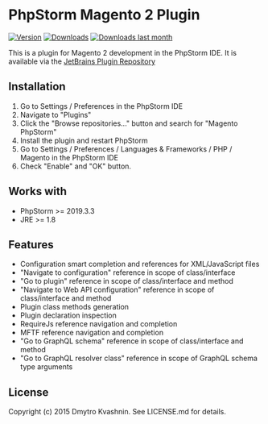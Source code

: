 # PhpStorm Magento 2 Plugin

[![Version](http://phpstorm.espend.de/badge/8024/version)](https://plugins.jetbrains.com/plugin/8024)
[![Downloads](http://phpstorm.espend.de/badge/8024/downloads)](https://plugins.jetbrains.com/plugin/8024)
[![Downloads last month](http://phpstorm.espend.de/badge/8024/last-month)](https://plugins.jetbrains.com/plugin/8024)

This is a plugin for Magento 2 development in the PhpStorm IDE. It is available via the [JetBrains Plugin Repository](https://plugins.jetbrains.com/plugin/8024)
## Installation

1. Go to Settings / Preferences in the PhpStorm IDE
2. Navigate to "Plugins"
3. Click the "Browse repositories..." button and search for "Magento PhpStorm"
4. Install the plugin and restart PhpStorm
5. Go to Settings / Preferences / Languages & Frameworks / PHP / Magento in the PhpStorm IDE
6. Check "Enable" and "OK" button. 

## Works with
* PhpStorm >= 2019.3.3
* JRE >= 1.8

## Features

* Configuration smart completion and references for XML/JavaScript files
* "Navigate to configuration" reference in scope of class/interface
* "Go to plugin" reference in scope of class/interface and method
* "Navigate to Web API configuration" reference in scope of class/interface and method
* Plugin class methods generation
* Plugin declaration inspection
* RequireJs reference navigation and completion
* MFTF reference navigation and completion
* "Go to GraphQL schema" reference in scope of class/interface and method
* "Go to GraphQL resolver class" reference in scope of GraphQL schema type arguments

## License

Copyright (c) 2015 Dmytro Kvashnin. See LICENSE.md for details.
